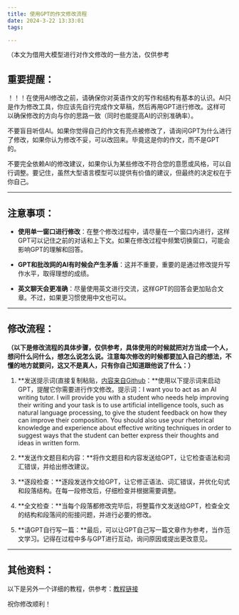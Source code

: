 ```yaml
---
title: 使用GPT的作文修改流程
date: 2024-3-22 13:33:01
tags:

---
```


（本文为借用大模型进行对作文修改的一些方法，仅供参考

## **重要提醒：**
！！！在使用AI修改之前，请确保你对英语作文的写作和结构有基本的认识。AI只是作为修改工具，你应该先自行完成作文草稿，然后再用GPT进行修改。这样可以确保修改的方向与你的思路一致（同时也能提高AI的识别准确率）。

不要盲目听信AI。如果你觉得自己的作文有亮点被修改了，请询问GPT为什么进行了修改，如果你认为修改不妥，可以改回来。毕竟这是你的作文，而不是GPT的。

不要完全依赖AI的修改建议，如果你认为某些修改不符合您的意愿或风格，可以自行调整。要记住，虽然大型语言模型可以提供有价值的建议，但最终的决定权在于你自己。

---

## **注意事项：**

- **使用单一窗口进行修改**：在整个修改过程中，请尽量在一个窗口内进行，这样GPT可以记住之前的对话和上下文。如果在修改过程中频繁切换窗口，可能会影响GPT的理解和回答。

- **GPT和批改网的AI有时候会产生矛盾**：这并不重要，重要的是通过修改提升写作水平，取得理想的成绩。

- **英文聊天会更准确**：尽量使用英文进行交流，这样GPT的回答会更加贴合文章。不过，如果更习惯使用中文也可以。

---

## 修改流程：

**（以下是修改流程的具体步骤，仅供参考，具体使用的时候就把对方当成一个人，想问什么问什么，想怎么说怎么说。注意每次修改的时候都要加入自己的想法，不懂的地方就要问，这又不是真人，只有你自己知道跟他说了什么：）**

1. **发送提示词(直接复制粘贴，[内容来自Github](https://github.com/wikieden/awesome-chatgpt-prompts)：**使用以下提示词来启动GPT，提醒它你需要进行作文修改。提示词：I want you to act as an AI writing tutor. I will provide you with a student who needs help improving their writing and your task is to use artificial intelligence tools, such as natural language processing, to give the student feedback on how they can improve their composition. You should also use your rhetorical knowledge and experience about effective writing techniques in order to suggest ways that the student can better express their thoughts and ideas in written form.

2. **发送作文题目和内容：**将作文题目和内容发送给GPT，让它检查语法和词汇错误，并给出修改建议。

3. **逐段检查：**逐段发送作文给GPT，让它修正语法、词汇错误，并优化句式和段落结构。在每一段修改后，仔细检查并根据需要调整。

4. **全文检查：**当每个段落都修改完毕后，将整篇作文发送给GPT，检查全文的结构和段落间的衔接问题，并进行必要的修改。

5. **请GPT自行写一篇：**最后，可以让GPT自己写一篇文章作为参考，当作范文学习。记得在过程中多与GPT进行互动，询问原因或提出更改意见。

---

## **其他资料：**
以下是另外一个详细的教程，供参考：[教程链接](https://blog.csdn.net/He_r_o/article/details/129050606?csdn_share_tail={"type"%3A"blog"%2C"rType"%3A"article"%2C"rId"%3A"129050606"%2C"source"%3A"He_r_o"}&fromshare=blogdetail)





祝你修改顺利！

